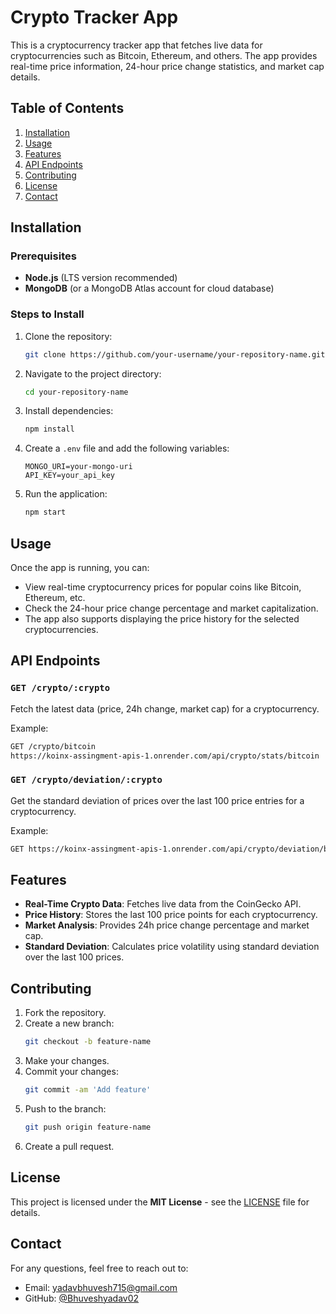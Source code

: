 
# Crypto Tracker App

This is a cryptocurrency tracker app that fetches live data for cryptocurrencies such as Bitcoin, Ethereum, and others. The app provides real-time price information, 24-hour price change statistics, and market cap details.

## Table of Contents

1. [Installation](#installation)
2. [Usage](#usage)
3. [Features](#features)
4. [API Endpoints](#api-endpoints)
5. [Contributing](#contributing)
6. [License](#license)
7. [Contact](#contact)

## Installation

### Prerequisites

- **Node.js** (LTS version recommended)
- **MongoDB** (or a MongoDB Atlas account for cloud database)

### Steps to Install

1. Clone the repository:
   ```bash
   git clone https://github.com/your-username/your-repository-name.git
   ```

2. Navigate to the project directory:
   ```bash
   cd your-repository-name
   ```

3. Install dependencies:
   ```bash
   npm install
   ```

4. Create a `.env` file and add the following variables:
   ```env
   MONGO_URI=your-mongo-uri
   API_KEY=your_api_key
   ```

5. Run the application:
   ```bash
   npm start
   ```

## Usage

Once the app is running, you can:

- View real-time cryptocurrency prices for popular coins like Bitcoin, Ethereum, etc.
- Check the 24-hour price change percentage and market capitalization.
- The app also supports displaying the price history for the selected cryptocurrencies.

## API Endpoints

### `GET /crypto/:crypto`

Fetch the latest data (price, 24h change, market cap) for a cryptocurrency.

Example:
```bash
GET /crypto/bitcoin
https://koinx-assingment-apis-1.onrender.com/api/crypto/stats/bitcoin
```

### `GET /crypto/deviation/:crypto`

Get the standard deviation of prices over the last 100 price entries for a cryptocurrency.

Example:
```bash
GET https://koinx-assingment-apis-1.onrender.com/api/crypto/deviation/bitcoin
```

## Features

- **Real-Time Crypto Data**: Fetches live data from the CoinGecko API.
- **Price History**: Stores the last 100 price points for each cryptocurrency.
- **Market Analysis**: Provides 24h price change percentage and market cap.
- **Standard Deviation**: Calculates price volatility using standard deviation over the last 100 prices.

## Contributing

1. Fork the repository.
2. Create a new branch:
   ```bash
   git checkout -b feature-name
   ```
3. Make your changes.
4. Commit your changes:
   ```bash
   git commit -am 'Add feature'
   ```
5. Push to the branch:
   ```bash
   git push origin feature-name
   ```
6. Create a pull request.

## License

This project is licensed under the **MIT License** - see the [LICENSE](LICENSE) file for details.

## Contact

For any questions, feel free to reach out to:

- Email: [yadavbhuvesh715@gmail.com](mailto:yadavbhuvesh715@gmail.com)
- GitHub: [@Bhuveshyadav02](https://github.com/Bhuveshyadav02)
